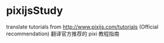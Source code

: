 # pixijsStudy
translate tutorials from http://www.pixijs.com/tutorials (Official recommendation) 翻译官方推荐的 pixi 教程指南
